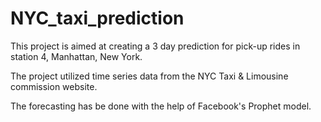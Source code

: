 # NYC_taxi_prediction
This project is aimed at creating a 3 day prediction for pick-up rides in station 4, Manhattan, New York.

The project utilized time series data from the NYC Taxi & Limousine commission website. 

The forecasting has be done with the help of Facebook's Prophet model.
